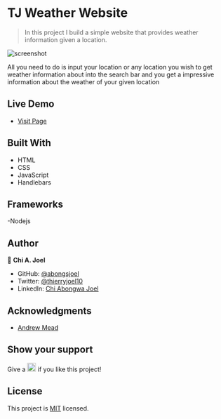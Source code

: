 
# TJ Weather Website

> In this project I build a simple website that provides weather information given a location.

![screenshot](../master/screenshot.png)

All you need to do is input your location or any location you wish to get weather information about into the search bar and you get a impressive information about the weather of your given location

## Live Demo 

- [Visit Page](https://abongsjoel.github.io/tj-calculator/)

## Built With

- HTML
- CSS
- JavaScript
- Handlebars

## Frameworks

-Nodejs

## Author

👤 **Chi A. Joel**

- GitHub: [@abongsjoel](https://github.com/abongsjoel)
- Twitter: [@thierryjoel10](https://twitter.com/ThierryJoel10)
- LinkedIn: [Chi Abongwa Joel](https://www.linkedin.com/in/chi-abongwa-joel-b4285a97/)

## Acknowledgments

- [Andrew Mead](https://www.udemy.com/user/andrewmead/)


## Show your support
<p> Give a 
  <g-emoji class="g-emoji" alias="star" fallback-src="https://github.githubassets.com/images/icons/emoji/unicode/2b50.png"><img class="emoji" alt="star" height="20" width="20" src="https://github.githubassets.com/images/icons/emoji/unicode/2b50.png"></g-emoji>
  if you like this project!</p>

## License
  <p>This project is <a href="../Features/LICENSE">MIT</a> licensed.</p>

